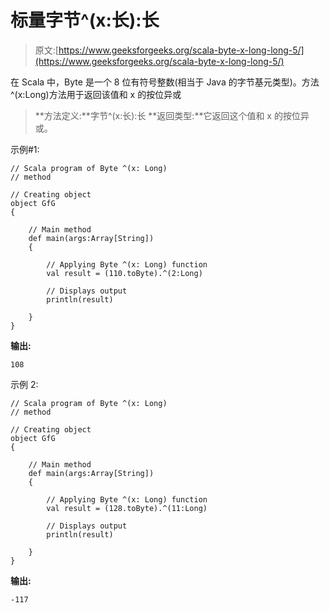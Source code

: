 # 标量字节^(x:长):长

> 原文:[https://www.geeksforgeeks.org/scala-byte-x-long-long-5/](https://www.geeksforgeeks.org/scala-byte-x-long-long-5/)

在 Scala 中，Byte 是一个 8 位有符号整数(相当于 Java 的字节基元类型)。方法^(x:Long)方法用于返回该值和 x 的按位异或

> **方法定义:**字节^(x:长):长
> **返回类型:**它返回这个值和 x 的按位异或。

示例#1:

```
// Scala program of Byte ^(x: Long)
// method 

// Creating object 
object GfG 
{ 

    // Main method 
    def main(args:Array[String]) 
    { 

        // Applying Byte ^(x: Long) function 
        val result = (110.toByte).^(2:Long) 

        // Displays output 
        println(result) 

    } 
} 
```

**输出:**

```
108
```

示例 2:

```
// Scala program of Byte ^(x: Long)
// method 

// Creating object 
object GfG 
{ 

    // Main method 
    def main(args:Array[String]) 
    { 

        // Applying Byte ^(x: Long) function 
        val result = (128.toByte).^(11:Long) 

        // Displays output 
        println(result) 

    } 
} 
```

**输出:**

```
-117
```